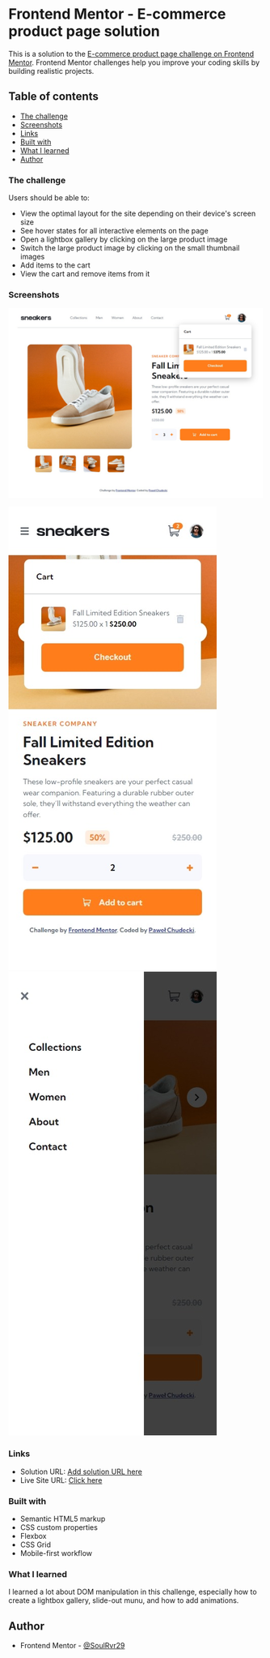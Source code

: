 # Frontend Mentor - E-commerce product page solution

This is a solution to the [E-commerce product page challenge on Frontend Mentor](https://www.frontendmentor.io/challenges/ecommerce-product-page-UPsZ9MJp6). Frontend Mentor challenges help you improve your coding skills by building realistic projects.

## Table of contents

- [The challenge](#the-challenge)
- [Screenshots](#screenshots)
- [Links](#links)
- [Built with](#built-with)
- [What I learned](#what-i-learned)
- [Author](#author)

### The challenge

Users should be able to:

- View the optimal layout for the site depending on their device's screen size
- See hover states for all interactive elements on the page
- Open a lightbox gallery by clicking on the large product image
- Switch the large product image by clicking on the small thumbnail images
- Add items to the cart
- View the cart and remove items from it

### Screenshots

![](./screenshot.jpeg)

![](./screenshot-mobile2.jpeg)
![](./screenshot-mobile3.jpeg)

### Links

- Solution URL: [Add solution URL here](https://your-solution-url.com)
- Live Site URL: [Click here](https://github.com/SoulRvr29/ecommerce-product-page/deployments/activity_log?environment=github-pages)

### Built with

- Semantic HTML5 markup
- CSS custom properties
- Flexbox
- CSS Grid
- Mobile-first workflow

### What I learned

I learned a lot about DOM manipulation in this challenge, especially how to create a lightbox gallery, slide-out munu, and how to add animations.

## Author

- Frontend Mentor - [@SoulRvr29](https://www.frontendmentor.io/profile/SoulRvr29)

